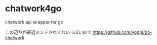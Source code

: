 # chatwork4go
chatwork api wrapper for go

この辺りが最近メンテされてないっぽいので
https://github.com/yoppi/go-chatwork
